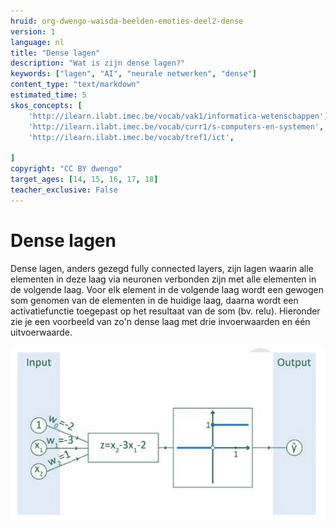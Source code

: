 ```yaml
---
hruid: org-dwengo-waisda-beelden-emoties-deel2-dense
version: 1
language: nl
title: "Dense lagen"
description: "Wat is zijn dense lagen?"
keywords: ["lagen", "AI", "neurale netwerken", "dense"]
content_type: "text/markdown"
estimated_time: 5
skos_concepts: [
    'http://ilearn.ilabt.imec.be/vocab/vak1/informatica-wetenschappen', 
    'http://ilearn.ilabt.imec.be/vocab/curr1/s-computers-en-systemen',
    'http://ilearn.ilabt.imec.be/vocab/tref1/ict',

]
copyright: "CC BY dwengo"
target_ages: [14, 15, 16, 17, 18]
teacher_exclusive: False
---
```


# Dense lagen

Dense lagen, anders gezegd fully connected layers, zijn lagen waarin alle elementen in deze laag via neuronen verbonden zijn met alle elementen in de volgende laag. Voor elk element in de volgende laag wordt een gewogen som genomen van de elementen in de huidige laag, daarna wordt een activatiefunctie toegepast op het resultaat van de som (bv. relu). Hieronder zie je een voorbeeld van zo'n dense laag met drie invoerwaarden en één uitvoerwaarde.

!["Voorbeeld van een dense laag."](img/dense.png)